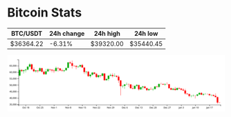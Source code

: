 # Bitcoin Stats

BTC/USDT|24h change|24h high|24h low|
|---|---|---|---|
|$36364.22|-6.31%|$39320.00|$35440.45|

<img src="./chart.svg">
